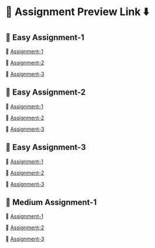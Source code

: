 # 🔗 Assignment Preview Link ⬇️
## 📁 Easy Assignment-1
📂  [Assignment-1](https://js-jssignment-1.vercel.app/)

📂  [Assignment-2](https://assignment-2-seven-lime.vercel.app/)

📂  [Assignment-3](https://assignment-3-three-sigma.vercel.app/)

## 📁 Easy Assignment-2

📂  [Assignment-1]()


📂  [Assignment-2]()


📂 [Assignment-3]()

## 📁 Easy Assignment-3


📂  [Assignment-1]()


📂 [Assignment-2]()


📂 [Assignment-3]()

## 📁 Medium Assignment-1
📂 [Assignment-1]()

📂 [Assignment-2]()

📂 [Assignment-3]()



